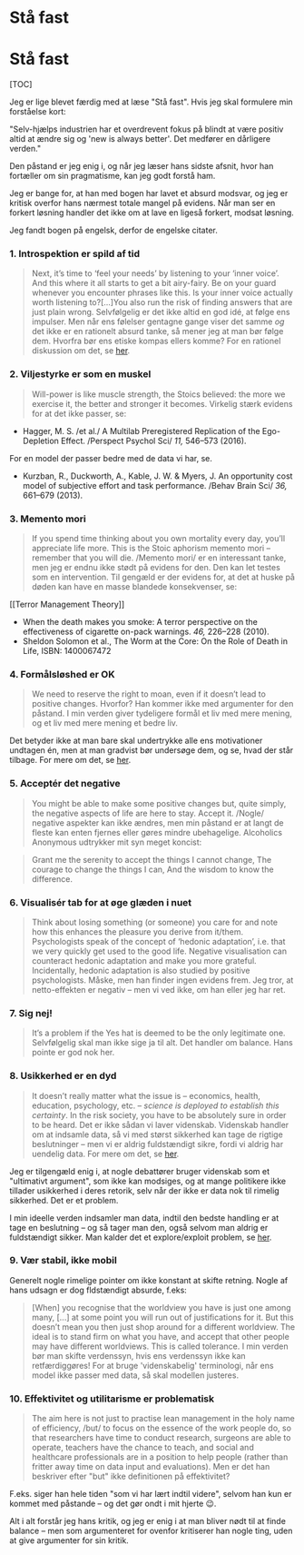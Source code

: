 # Stå fast
# Stå fast
[TOC]

Jeg er lige blevet færdig med at læse "Stå fast". Hvis jeg skal formulere min forståelse kort:

"Selv-hjælps industrien har et overdrevent fokus på blindt at være positiv altid at ændre sig og 'new is always better'. Det medfører en dårligere verden."

Den påstand er jeg enig i, og når jeg læser hans sidste afsnit, hvor han fortæller om sin pragmatisme, kan jeg godt forstå ham.

Jeg er bange for, at han med bogen har lavet et absurd modsvar, og jeg er kritisk overfor hans nærmest totale mangel på evidens. Når man ser en forkert løsning handler det ikke om at lave en ligeså forkert, modsat løsning.

Jeg fandt bogen på engelsk, derfor de engelske citater.

### 1. Introspektion er spild af tid

> Next, it’s time to ‘feel your needs’ by listening to your ‘inner voice’. And this where it all starts to get a bit airy-fairy. Be on your guard whenever you encounter phrases like this. Is your inner voice actually worth listening to?[...]You also run the risk of finding answers that are just plain wrong.
Selvfølgelig er det ikke altid en god idé, at følge ens impulser. Men når ens følelser gentagne gange viser det samme *og* det ikke er en rationelt absurd tanke, så mener jeg at man bør følge dem. Hvorfra bør ens etiske kompas ellers komme? For en rationel diskussion om det, se [her](http://leverageresearch.org/blog/making-introspection-more-reliable).

### 2. Viljestyrke er som en muskel

> Will-power is like muscle strength, the Stoics believed: the more we exercise it, the better and stronger it becomes.
Virkelig stærk evidens for at det ikke passer, se:

* Hagger, M. S. /et al./ A Multilab Preregistered Replication of the Ego-Depletion Effect. /Perspect Psychol Sci/ *11,* 546–573 (2016).

For en model der passer bedre med de data vi har, se.

* Kurzban, R., Duckworth, A., Kable, J. W. & Myers, J. An opportunity cost model of subjective effort and task performance. /Behav Brain Sci/ *36,* 661–679 (2013).

### 3. Memento mori

> If you spend time thinking about you own mortality every day, you’ll appreciate life more. This is the Stoic aphorism memento mori – remember that you will die.
/Memento mori/ er en interessant tanke, men jeg er endnu ikke stødt på evidens for den. Den kan let testes som en intervention. Til gengæld er der evidens for, at det at huske på døden kan have en masse blandede konsekvenser, se:

[[Terror Management Theory]]
* When the death makes you smoke: A terror perspective on the effectiveness of cigarette on-pack warnings. *46,* 226–228 (2010).
* Sheldon Solomon et al., The Worm at the Core: On the Role of Death in Life, ISBN: 1400067472

### 4. Formålsløshed er OK

> We need to reserve the right to moan, even if it doesn’t lead to positive changes.
Hvorfor? Han kommer ikke med argumenter for den påstand. I min verden giver tydeligere formål et liv med mere mening, og et liv med mere mening et bedre liv.

Det betyder ikke at man bare skal undertrykke alle ens motivationer undtagen én, men at man gradvist bør undersøge dem, og se, hvad der står tilbage. For mere om det, se [her](http://mindingourway.com/youre-allowed-to-be-inconsistent/).

### 5. Acceptér det negative

> You might be able to make some positive changes but, quite simply, the negative aspects of life are here to stay. Accept it.
/Nogle/ negative aspekter kan ikke ændres, men min påstand er at langt de fleste kan enten fjernes eller gøres mindre ubehagelige. Alcoholics Anonymous udtrykker mit syn meget koncist:

> Grant me the serenity to accept the things I cannot change,
> The courage to change the things I can,
> And the wisdom to know the difference.

### 6. Visualisér tab for at øge glæden i nuet

> Think about losing something (or someone) you care for and note how this enhances the pleasure you derive from it/them. Psychologists speak of the concept of ‘hedonic adaptation’, i.e. that we very quickly get used to the good life. Negative visualisation can counteract hedonic adaptation and make you more grateful. Incidentally, hedonic adaptation is also studied by positive psychologists.
Måske, men han finder ingen evidens frem. Jeg tror, at netto-effekten er negativ – men vi ved ikke, om han eller jeg har ret.

### 7. Sig nej!

> It’s a problem if the Yes hat is deemed to be the only legitimate one.
Selvfølgelig skal man ikke sige ja til alt. Det handler om balance. Hans pointe er god nok her.

### 8. Usikkerhed er en dyd

> It doesn’t really matter what the issue is – economics, health, education, psychology, etc. – *science is deployed to establish this certainty*. In the risk society, you have to be absolutely sure in order to be heard.
Det er ikke sådan vi laver videnskab. Videnskab handler om at indsamle data, så vi med størst sikkerhed kan tage de rigtige beslutninger – men vi er aldrig fuldstændigt sikre, fordi vi aldrig har uendelig data. For mere om det, se [her](http://lesswrong.com/lw/mn/absolute_authority/).

Jeg er tilgengæld enig i, at nogle debattører bruger videnskab som et "ultimativt argument", som ikke kan modsiges, og at mange politikere ikke tillader usikkerhed i deres retorik, selv når der ikke er data nok til rimelig sikkerhed. Det er et problem.

I min ideelle verden indsamler man data, indtil den bedste handling er at tage en beslutning – og så tager man den, også selvom man aldrig er fuldstændigt sikker. Man kalder det et explore/exploit problem, se [her](https://joshkaufman.net/explore-exploit/).

### 9. Vær stabil, ikke mobil
Generelt nogle rimelige pointer om ikke konstant at skifte retning. Nogle af hans udsagn er dog fldstændigt absurde, f.eks:

> [When] you recognise that the worldview you have is just one among many, [...] at some point you will run out of justifications for it. But this doesn’t mean you then just shop around for a different worldview. The ideal is to stand firm on what you have, and accept that other people may have different worldviews. This is called tolerance.
I min verden bør man skifte verdenssyn, hvis ens verdenssyn ikke kan retfærdiggøres! For at bruge 'videnskabelig' terminologi, når ens model ikke passer med data, så skal modellen justeres.

### 10. Effektivitet og utilitarisme er problematisk

> The aim here is not just to practise lean management in the holy name of efficiency, /but/ to focus on the essence of the work people do, so that researchers have time to conduct research, surgeons are able to operate, teachers have the chance to teach, and social and healthcare professionals are in a position to help people (rather than fritter away time on data input and evaluations).
Men er det han beskriver efter "but" ikke definitionen på effektivitet?

F.eks. siger han hele tiden "som vi har lært indtil videre", selvom han kun er kommet med påstande – og det gør ondt i mit hjerte 😉.

Alt i alt forstår jeg hans kritik, og jeg er enig i at man bliver nødt til at finde balance – men som argumenteret for ovenfor kritiserer han nogle ting, uden at give argumenter for sin kritik.

<!-- #Life -->

<!-- {BearID:A913C812-81F1-47F4-AF8F-72F100858B3C-15756-000013045286031B} -->
